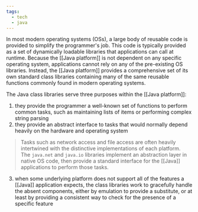 ```yaml
---
tags:
  - tech
  - java
---
```

In most modern operating systems (OSs), a large body of reusable code is provided to simplify the programmer's job.
This code is typically provided as a set of dynamically loadable libraries that applications can call at runtime.
Because the [[Java platform]] is not dependent on any specific operating system, applications cannot rely on any of the pre-existing OS libraries.
Instead, the [[Java platform]] provides a comprehensive set of its own standard class libraries containing many of the same reusable functions commonly found in modern operating systems.

The Java class libraries serve three purposes within the [[Java platform]]:
1. they provide the programmer a well-known set of functions to perform common tasks, such as maintaining lists of items or performing complex string parsing
2. they provide an abstract interface to tasks that would normally depend heavily on the hardware and operating system
> Tasks such as network access and file access are often heavily intertwined with the distinctive implementations of each platform.
> The `java.net` and `java.io` libraries implement an abstraction layer in native OS code, then provide a standard interface for the [[Java]] applications to perform those tasks.
3. when some underlying platform does not support all of the features a [[Java]] application expects, the class libraries work to gracefully handle the absent components, either by emulation to provide a substitute, or at least by providing a consistent way to check for the presence of a specific feature
